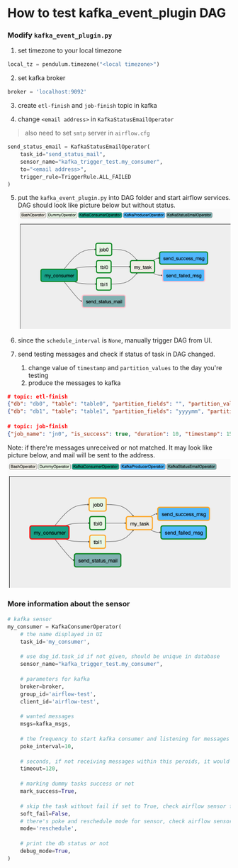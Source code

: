 # How to test kafka_event_plugin DAG

### Modify `kafka_event_plugin.py`
1. set timezone to your local timezone
```python
local_tz = pendulum.timezone("<local timezone>")
```
2. set kafka broker
```python
broker = 'localhost:9092'
```

3. create `etl-finish` and `job-finish` topic in kafka

4. change `<email address>` in `KafkaStatusEmailOperator`
> also need to set `smtp` server in `airflow.cfg`
```python
send_status_email = KafkaStatusEmailOperator(
    task_id="send_status_mail",
    sensor_name="kafka_trigger_test.my_consumer",
    to="<email address>",
    trigger_rule=TriggerRule.ALL_FAILED
)
```

5. put the `kafka_event_plugin.py` into DAG folder and start airflow services. DAG should look like picture below but without status.
![](../images/ExampleDagSuccess.png)
6. since the `schedule_interval` is `None`, manually trigger DAG from UI.

7. send testing messages and check if status of task in DAG changed.
    1. change value of `timestamp` and `partition_values` to the day you're testing
    2. produce the messages to kafka

```json
# topic: etl-finish
{"db": "db0", "table": "table0", "partition_fields": "", "partition_values": "", "timestamp": 1575190675}
{"db": "db1", "table": "table1", "partition_fields": "yyyymm", "partition_values": "201911", "timestamp": 1575190675}

# topic: job-finish
{"job_name": "jn0", "is_success": true, "duration": 10, "timestamp": 1575190675}
```

Note: if there're messages unreceived or not matched. It may look like picture below, and mail will be sent to the address.
![](../images/ExampleDagFailed.png)

### More information about the sensor
```python
# kafka sensor
my_consumer = KafkaConsumerOperator(
    # the name displayed in UI
    task_id='my_consumer',

    # use dag_id.task_id if not given, should be unique in database
    sensor_name="kafka_trigger_test.my_consumer",

    # parameters for kafka
    broker=broker,
    group_id='airflow-test',
    client_id='airflow-test',

    # wanted messages
    msgs=kafka_msgs,

    # the frequency to start kafka consumer and listening for messages
    poke_interval=10,

    # seconds, if not receiving messages within this peroids, it would timeout and mark the task failed
    timeout=120,

    # marking dummy tasks success or not
    mark_success=True,

    # skip the task without fail if set to True, check airflow sensor for more information
    soft_fail=False,
    # there's poke and reschedule mode for sensor, check airflow sensor for more information
    mode='reschedule',

    # print the db status or not
    debug_mode=True,
)
```
